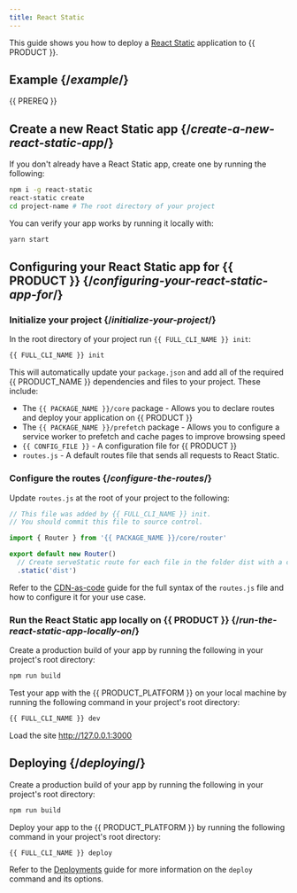 ```yaml
---
title: React Static
---
```


This guide shows you how to deploy a [React Static](https://github.com/react-static/react-static) application to {{ PRODUCT }}.

## Example {/*example*/}

<ExampleButtons
  title="React Static"
  siteUrl="https://layer0-docs-layer0-react-static-example-default.layer0-limelight.link"
  repoUrl="https://github.com/edgio-docs/edgio-react-static-example" 
  deployFromRepo />

{{ PREREQ }}

## Create a new React Static app {/*create-a-new-react-static-app*/}

If you don't already have a React Static app, create one by running the following:

```bash
npm i -g react-static
react-static create
cd project-name # The root directory of your project
```

You can verify your app works by running it locally with:

```bash
yarn start
```

## Configuring your React Static app for {{ PRODUCT }} {/*configuring-your-react-static-app-for*/}

### Initialize your project {/*initialize-your-project*/}

In the root directory of your project run `{{ FULL_CLI_NAME }} init`:

```bash
{{ FULL_CLI_NAME }} init
```

This will automatically update your `package.json` and add all of the required {{ PRODUCT_NAME }} dependencies and files to your project. These include:

- The `{{ PACKAGE_NAME }}/core` package - Allows you to declare routes and deploy your application on {{ PRODUCT }}
- The `{{ PACKAGE_NAME }}/prefetch` package - Allows you to configure a service worker to prefetch and cache pages to improve browsing speed
- `{{ CONFIG_FILE }}` - A configuration file for {{ PRODUCT }}
- `routes.js` - A default routes file that sends all requests to React Static.

### Configure the routes {/*configure-the-routes*/}

Update `routes.js` at the root of your project to the following:

```js
// This file was added by {{ FULL_CLI_NAME }} init.
// You should commit this file to source control.

import { Router } from '{{ PACKAGE_NAME }}/core/router'

export default new Router()
  // Create serveStatic route for each file in the folder dist with a cache-control header of 's-maxage=315360000'
  .static('dist')
```

Refer to the [CDN-as-code](/guides/performance/cdn_as_code) guide for the full syntax of the `routes.js` file and how to configure it for your use case.

### Run the React Static app locally on {{ PRODUCT }} {/*run-the-react-static-app-locally-on*/}

Create a production build of your app by running the following in your project's root directory:

```bash
npm run build
```

Test your app with the {{ PRODUCT_PLATFORM }} on your local machine by running the following command in your project's root directory:

```bash
{{ FULL_CLI_NAME }} dev
```

Load the site http://127.0.0.1:3000

## Deploying {/*deploying*/}

Create a production build of your app by running the following in your project's root directory:

```bash
npm run build
```

Deploy your app to the {{ PRODUCT_PLATFORM }} by running the following command in your project's root directory:

```bash
{{ FULL_CLI_NAME }} deploy
```

Refer to the [Deployments](/guides/basics/deployments) guide for more information on the `deploy` command and its options.
